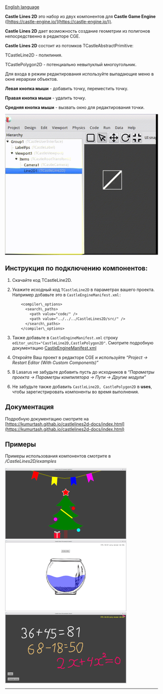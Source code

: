 [English language](README.md)

**Castle Lines 2D** это набор из двух компонентов для **Castle Game Engine** ([https://castle-engine.io/](https://castle-engine.io/)).

**Castle Lines 2D** дает возможность создание геометрии из полигонов непосредственно в редакторе CGE.

**Castle Lines 2D** состоит из потомков TCastleAbstractPrimitive:

TCastleLine2D - полилиния.

TCastlePolygon2D - потенциально невыпуклый многоугольник.

Для входа в режим редактирования используйте выпадающие меню в окне иерархии объектов.

**Левая кнопка мыши** - добавить точку, переместить точку.

**Правая кнопка мыши** - удалить точку.

**Средняя кнопка мыши** - вызвать окно для редактирования точки.

![Edit Mode On](img/EditModeOn.gif)


Инструкция по подключению компонентов:
--------------------------------------

1.  Скачайте код TCastleLine2D.
2.  Укажите исходный код `TCastleLine2D` в параметрах вашего проекта. Например добавьте это в `CastleEngineManifest.xml:`

            <compiler\_options>
              <search\_paths>
                <path value="code/" />
                <path value="../../../CastleLines2D/src/" />
              </search\_paths>
            </compiler\_options>


3.  Также добавьте в `CastleEngineManifest.xml` строку `editor_units="CastleLine2D,CastlePolygon2D"`.
    Смотрите подробную документацию [CastleEngineManifest.xml](https://castle-engine.io/project_manifest)

4.  Откройте Ваш проект в редакторе CGE и используйте _“Project -> Restart Editor (With Custom Components)”_

5.  В Lasarus не забудьте добавить пусть до исходников в _“Параметры проекта -> Параметры компилятора -> Пути -> Другие модули”_

6.  Не забудьте также добавить `CastleLine2D, CastlePolygon2D` в **uses**, чтобы зарегистрировать компоненты во время выполнения.


Документация
------------

Подробную документацию смотрите на [https://kumurtash.githab.io/castlelines2d-docs/index.html](https://kumurtash.githab.io/castlelines2d-docs/index.html)

Примеры
-------

Примеры использования компонентов смотрите в _/CastleLines2D/examples_

![preview1](img/preview1.png) ![preview2](img/preview2.png) ![preview3](img/preview3.png)

* * *